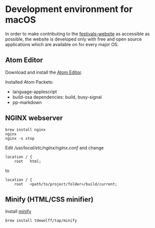 # Development environment for macOS

In order to make contributing to the
[festivals-website](https://github.com/Festivals-App/festivals-website)
as accessible as possible, the website is developed only with free and
open source applications which are available on for every major OS.

## Atom Editor

Download and install the [Atom Editor](https://atom.io/).

Installed Atom Packets:
  * language-applescript
  * build-osa
    dependencies: build, busy-signal
  * pp-markdown


## NGINX webserver

```
brew install nginx
nginx
nginx -s stop
```

Edit */usr/local/etc/nginx/nginx.conf* and change

```
location / {
    root   html;
```
to
```
location / {
    root   <path/to/project/folder>/build/current;
```

## Minify (HTML/CSS minifier)

Install [minify](https://github.com/tdewolff/minify)
```
brew install tdewolff/tap/minify
```
